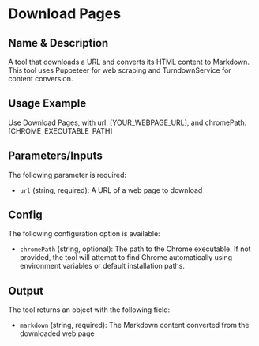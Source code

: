 # Download Pages

## Name & Description
A tool that downloads a URL and converts its HTML content to Markdown. This tool uses Puppeteer for web scraping and TurndownService for content conversion.

## Usage Example
Use Download Pages, with url: [YOUR_WEBPAGE_URL], and chromePath: [CHROME_EXECUTABLE_PATH]

## Parameters/Inputs
The following parameter is required:
- `url` (string, required): A URL of a web page to download

## Config
The following configuration option is available:
- `chromePath` (string, optional): The path to the Chrome executable. If not provided, the tool will attempt to find Chrome automatically using environment variables or default installation paths.

## Output
The tool returns an object with the following field:
- `markdown` (string, required): The Markdown content converted from the downloaded web page
